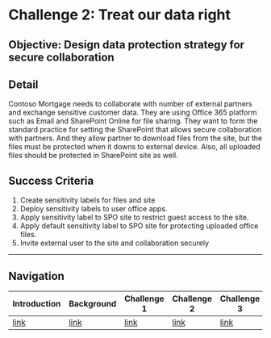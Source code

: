 # Challenge 2: Treat our data right

## Objective: Design data protection strategy for secure collaboration

## Detail
Contoso Mortgage needs to collaborate with number of external partners and exchange sensitive customer data. They are using Office 365 platform such as Email and SharePoint Online for file sharing. They want to form the standard practice for setting the SharePoint that allows secure collaboration with partners. And they allow partner to download files from the site, but the files must be protected when it downs to external device. Also, all uploaded files should be protected in SharePoint site as well.

## Success Criteria
1. Create sensitivity labels for files and site
1. Deploy sensitivity labels to user office apps.
1. Apply sensitivity label to SPO site to restrict guest access to the site.
1. Apply default sensitivity label to SPO site for protecting uploaded office files.
1. Invite external user to the site and collaboration securely 


<!-- Common Footer -->
___

## Navigation
  
Introduction | Background | Challenge 1 | Challenge 2 | Challenge 3 | Challenge 4 | Summmary
------------ | ---------- | ----------- | ----------- | ----------- | -----------| ---------- 
[link](Intro.html) | [link](Background.html) |  [link](Challenge1.html) | [link](Challenge2.html) | [link](Challenge3.html) | [link](Challenge4.html) | [link](Summary.html)
  
  

